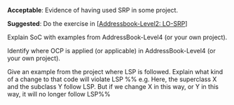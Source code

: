 <div id="singleResponsibilityPrinciple">

**Acceptable**: Evidence of having used SRP in some project.

**Suggested**: Do the exercise in [[Addressbook-Level2: LO-SRP]({{module_org}}/addressbook-level2/blob/master/doc/LearningOutcomes.md#follow-the-single-responsibility-principle-lo-srp)]

<include src="submission-PR.md" />

</div>


<div id="separationOfConcernsPrinciple">

Explain SoC with examples from AddressBook-Level4 (or your own project).

</div>


<div id="openClosedPrinciple">

Identify where OCP is applied (or applicable) in AddressBook-Level4 (or your own project).

</div>


<div id="liskovSubstitutionPrinciple">

Give an example from the project where LSP is followed. Explain what kind of a change to that code will violate LSP %%&nbsp;e.g. Here, the superclass X and the subclass Y follow LSP. But if we change X in this way, or Y in this way, it will no longer follow LSP%%

</div>